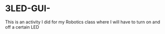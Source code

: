 # 3LED-GUI-
This is an activity I did for my Robotics class where I will have to turn on and off a certain LED
